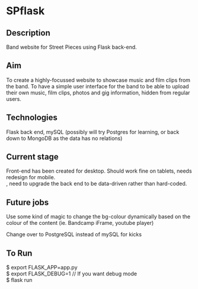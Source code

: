 # SPflask

## Description ##
Band website for Street Pieces using Flask back-end.

## Aim ##
To create a highly-focussed website to showcase music and film clips from the band.
To have a simple user interface for the band to be able to upload their own music, film clips, photos and gig information, hidden from regular users.

## Technologies ##
Flask back end, mySQL (possibly will try Postgres for learning, or back down to MongoDB as the data has no relations)

## Current stage ##
Front-end has been created for desktop. Should work fine on tablets, needs redesign for mobile.<br>
, need to upgrade the back end to be data-driven rather than hard-coded.

## Future jobs ##
Use some kind of magic to change the bg-colour dynamically based on the colour of the content (ie. Bandcamp iFrame, youtube player)

Change over to PostgreSQL instead of mySQL for kicks


## To Run ##
$ export FLASK_APP=app.py <br> 
$ export FLASK_DEBUG=1  // If you want debug mode <br>
$ flask run <br>
